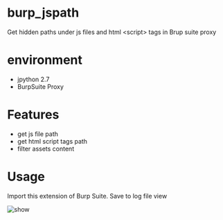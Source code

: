 # burp_jspath

Get hidden paths under js files and html \<script\> tags in Brup suite proxy

# environment

- jpython 2.7
- BurpSuite Proxy

# Features

- get js file path
- get html script tags path
- filter assets content

# Usage

Import this extension of Burp Suite.
Save to log file view

![show](https://github.com/j1anFen/burp_jspath/blob/master/show.png)
